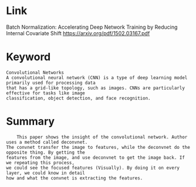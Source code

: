 Link
===============
<p>

Batch Normalization: Accelerating Deep Network Training by Reducing Internal Covariate Shift
https://arxiv.org/pdf/1502.03167.pdf

</p>

Keyword
===============

    Convolutional Networks
    A convolutional neural network (CNN) is a type of deep learning model primarily used for processing data 
    that has a grid-like topology, such as images. CNNs are particularly effective for tasks like image 
    classification, object detection, and face recognition. 

Summary
===============

        This paper shows the insight of the convolutional network. Author uses a method called deconvnet.
    The convnet transfer the image to features, while the deconvnet do the opposite thing. By getting the
    features from the image, and use deconvnet to get the image back. If we repeating this process, 
    we could see the focused features (Visually). By doing it on every layer, we could know in detail
    how and what the convnet is extracting the features.
    
        
